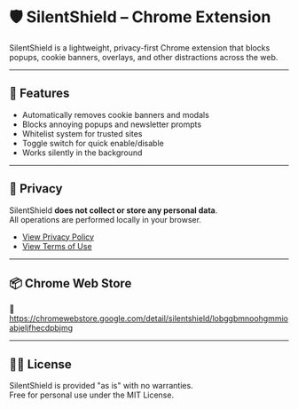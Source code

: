 # 🛡️ SilentShield – Chrome Extension

SilentShield is a lightweight, privacy-first Chrome extension that blocks popups, cookie banners, overlays, and other distractions across the web.

---

## 🚀 Features

- Automatically removes cookie banners and modals
- Blocks annoying popups and newsletter prompts
- Whitelist system for trusted sites
- Toggle switch for quick enable/disable
- Works silently in the background

---

## 🧠 Privacy

SilentShield **does not collect or store any personal data**.  
All operations are performed locally in your browser.

- [View Privacy Policy](https://liviurhos.github.io/silentshield/privacy-policy.html)
- [View Terms of Use](https://liviurhos.github.io/silentshield/terms-of-use.html)

---

## 📦 Chrome Web Store

🔗 https://chromewebstore.google.com/detail/silentshield/lobggbmnoohgmmioabjeljfhecdpbjmg

---

## 👨‍💻 License

SilentShield is provided "as is" with no warranties.  
Free for personal use under the MIT License.
